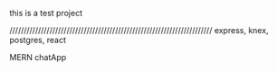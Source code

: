 this is a test project

///////////////////////////////////////////////////////////////////////
express, knex, postgres, react

MERN chatApp

